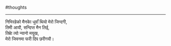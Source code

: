 
#thoughts 

___

निभिरहेको मैनकाे धुवाँ थियो मेरो जिन्दगी,  
तिमी आयौ, सन्दिप्त मैन लिई,  
तिम्राे त्यो न्यानो मयूख,  
मेरो जिवनमा फरी दिप छरीगयौ।